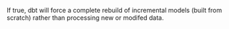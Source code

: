 If true, dbt will force a complete rebuild of incremental models (built from scratch) rather than processing new or modifed data.